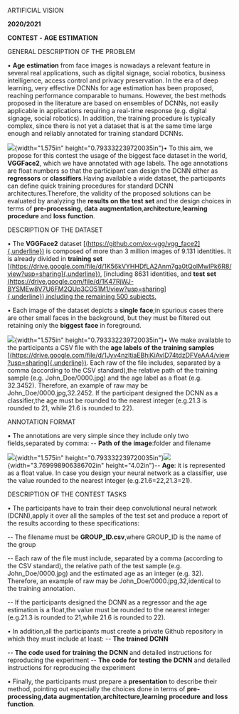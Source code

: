  ARTIFICIAL VISION

 **2020/2021**

 **CONTEST** **-** **AGE** **ESTIMATION**

 GENERAL DESCRIPTION OF THE PROBLEM

 • **Age** **estimation** from face images is nowadays a relevant
 feature in several real applications, such as digital signage, social
 robotics, business intelligence, access control and privacy
 preservation. In the era of deep learning, very effective DCNNs for
 age estimation has been proposed, reaching performance comparable to
 humans. However, the best methods proposed in the literature are based
 on ensembles of DCNNs, not easily applicable in applications requiring
 a real-time response (e.g. digital signage, social robotics). In
 addition, the training procedure is typically complex, since there is
 not yet a dataset that is at the same time large enough and reliably
 annotated for training standard DCNNs.

 ![](./brijsr5x.png){width="1.575in"
 height="0.793332239720035in"}• To this aim, we propose for this
 contest the usage of the biggest face dataset in the world,
 **VGGFace2**, which we have annotated with age labels. The age
 annotations are float numbers so that the participant can design the
 DCNN either as **regressors** or **classifiers**.Having available a
 wide dataset, the participants can define quick training procedures
 for standard DCNN architectures.Therefore, the validity of the proposed
 solutions can be evaluated by analyzing the **results** **on** **the**
 **test** **set** and the design choices in terms of
 **pre-processing**, **data**
 **augmentation**,**architecture**,**learning** **procedure** and
 **loss** **function**.

 DESCRIPTION OF THE DATASET

 • The **VGGFace2** dataset
 [[(https://github.com/ox-vgg/vgg_face2]{.underline})](https://github.com/ox-vgg/vgg_face2)
 is composed of more than 3 million images of 9.131 identities. It is
 already divided in **training** **set**
 [[(https://drive.google.com/file/d/1K56kVYHHDfLA2Anm7ga0tQolMwIPk6R8/view?usp=sharing]{.underline})](https://drive.google.com/file/d/1K56kVYHHDfLA2Anm7ga0tQolMwIPk6R8/view?usp=sharing),
 [including 8631 identities, and **test** **set**
 [(https://drive.google.com/file/d/1K47RjWJ-BYSMEw8V7U6FM2QUp3CO51M1/view?usp=sharing]{.underline}),including
 the remaining 500
 subjects.](https://drive.google.com/file/d/1K47RjWJ-BYSMEw8V7U6FM2QUp3CO51M1/view?usp=sharing)

 • Each image of the dataset depicts a **single** **face**;in spurious
 cases there are other small faces in the background, but they must be
 filtered out retaining only the **biggest** **face** in foreground.

 ![](./3f4wxtfo.png){width="1.575in"
 height="0.793332239720035in"}• We make available to the participants a
 CSV file with the **age** **labels** **of** **the** **training**
 **samples**
 [[(https://drive.google.com/file/d/1Jyv4nzltiaEBhjKiAvlD74tdzDFVeAA4/view?usp=sharing]{.underline})](https://drive.google.com/file/d/1Jyv4nzltiaEBhjKiAvlD74tdzDFVeAA4/view?usp=sharing).
 Each raw of the file includes, separated by a comma (according to the
 CSV standard),the relative path of the training sample (e.g.
 John_Doe/0000.jpg) and the age label as a float (e.g. 32.3452).
 Therefore, an example of raw may be John_Doe/0000.jpg,32.2452. If the
 participant designed the DCNN as a classifier,the age must be rounded
 to the nearest integer (e.g.21.3 is rounded to 21, while 21.6 is
 rounded to 22).

 ANNOTATION FORMAT

 • The annotations are very simple since they include only two
 fields,separated by comma: -- **Path** **of** **the** **image**:folder
 and filename

 ![](./k1ytszy3.png){width="1.575in"
 height="0.793332239720035in"}![](./bmyjwrqf.png){width="3.769998906386702in"
 height="4.02in"}-- **Age**: it is represented as a float value. In
 case you design your neural network as a classifier, use the value
 rounded to the nearest integer (e.g.21.6=22,21.3=21).

 DESCRIPTION OF THE CONTEST TASKS

 • The participants have to train their deep convolutional neural
 network (DCNN),apply it over all the samples of the test set and
 produce a report of the results according to these specifications:

 -- The filename must be **GROUP_ID.csv**,where GROUP_ID is the name of
 the group

 -- Each raw of the file must include, separated by a comma (according
 to the CSV standard), the relative path of the test sample (e.g.
 John_Doe/0000.jpg) and the estimated age as an integer (e.g. 32).
 Therefore, an example of raw may be John_Doe/0000.jpg,32,identical to
 the training annotation.

 -- If the participants designed the DCNN as a regressor and the age
 estimation is a float,the value must be rounded to the nearest integer
 (e.g.21.3 is rounded to 21,while 21.6 is rounded to 22).

 • In addition,all the participants must create a private Github
 repository in which they must include at least: -- **The** **trained**
 **DCNN**

 -- **The** **code** **used** **for** **training** **the** **DCNN** and
 detailed instructions for reproducing the experiment -- **The**
 **code** **for** **testing** **the** **DCNN** and detailed
 instructions for reproducing the experiment

 • Finally, the participants must prepare a **presentation** to
 describe their method, pointing out especially the choices done in
 terms of **pre-processing,data**
 **augmentation,architecture,learning** **procedure** **and** **loss**
 **function**.

